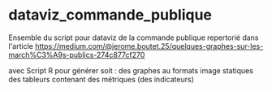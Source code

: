 # dataviz_commande_publique
Ensemble du script pour dataviz de la commande publique repertorié dans l'article 
https://medium.com/@jerome.boutet.25/quelques-graphes-sur-les-march%C3%A9s-publics-274c877cf270

avec Script R pour générer soit :
  des graphes au formats image statiques
  des tableurs contenant des métriques (des indicateurs)
